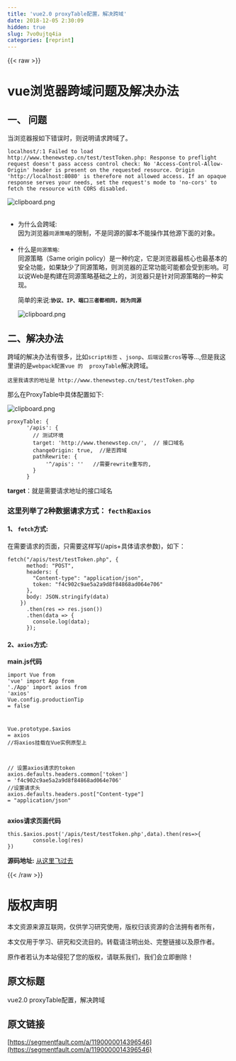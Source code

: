 ```yaml
---
title: 'vue2.0 proxyTable配置，解决跨域' 
date: 2018-12-05 2:30:09
hidden: true
slug: 7vo0ujtq4ia
categories: [reprint]
---
```


{{< raw >}}

                    
<h1 id="articleHeader0">vue浏览器跨域问题及解决办法</h1>
<h2 id="articleHeader1">一、 问题</h2>
<p>当浏览器报如下错误时，则说明请求跨域了。</p>
<div class="widget-codetool" style="display:none;">
      <div class="widget-codetool--inner">
      <span class="selectCode code-tool" data-toggle="tooltip" data-placement="top" title="" data-original-title="全选"></span>
      <span type="button" class="copyCode code-tool" data-toggle="tooltip" data-placement="top" data-clipboard-text="localhost/:1 Failed to load http://www.thenewstep.cn/test/testToken.php: Response to preflight request doesn't pass access control check: No 'Access-Control-Allow-Origin' header is present on the requested resource. Origin 'http://localhost:8080' is therefore not allowed access. If an opaque response serves your needs, set the request's mode to 'no-cors' to fetch the resource with CORS disabled." title="" data-original-title="复制"></span>
      <span type="button" class="saveToNote code-tool" data-toggle="tooltip" data-placement="top" title="" data-original-title="放进笔记"></span>
      </div>
      </div><pre class="hljs sql"><code style="word-break: break-word; white-space: initial;">localhost/:1 Failed to <span class="hljs-keyword">load</span> <span class="hljs-keyword">http</span>://www.thenewstep.cn/<span class="hljs-keyword">test</span>/testToken.php: Response <span class="hljs-keyword">to</span> preflight request doesn<span class="hljs-string">'t pass access control check: No '</span><span class="hljs-keyword">Access</span>-Control-<span class="hljs-keyword">Allow</span>-Origin<span class="hljs-string">' header is present on the requested resource. Origin '</span><span class="hljs-keyword">http</span>://localhost:<span class="hljs-number">8080</span><span class="hljs-string">' is therefore not allowed access. If an opaque response serves your needs, set the request'</span>s <span class="hljs-keyword">mode</span> <span class="hljs-keyword">to</span> <span class="hljs-string">'no-cors'</span> <span class="hljs-keyword">to</span> <span class="hljs-keyword">fetch</span> the <span class="hljs-keyword">resource</span> <span class="hljs-keyword">with</span> CORS disabled.</code></pre>
<p><span class="img-wrap"><img data-src="/img/bV8ynA?w=665&amp;h=78" src="https://static.alili.tech/img/bV8ynA?w=665&amp;h=78" alt="clipboard.png" title="clipboard.png" style="cursor: pointer;"></span><br><br></p>
<ul>
<li>为什么会跨域:<br>因为浏览器<code>同源策略</code>的限制，不是同源的脚本不能操作其他源下面的对象。<br><br>
</li>
<li>什么是<code>同源策略</code>:<br>同源策略（Same origin policy）是一种约定，它是浏览器最核心也最基本的安全功能，如果缺少了同源策略，则浏览器的正常功能可能都会受到影响。可以说Web是构建在同源策略基础之上的，浏览器只是针对同源策略的一种实现。<p>简单的来说:<strong><code>协议、IP、端口三者都相同，则为同源</code></strong></p>
<p><span class="img-wrap"><img data-src="/img/bV8yqB?w=485&amp;h=148" src="https://static.alili.tech/img/bV8yqB?w=485&amp;h=148" alt="clipboard.png" title="clipboard.png" style="cursor: pointer; display: inline;"></span></p>
</li>
</ul>
<h2 id="articleHeader2">二、解决办法</h2>
<p>跨域的解决办法有很多，比如<code>script标签</code>   、<code>jsonp</code>、<code>后端设置cros</code>等等...,但是我这里讲的是<code>webpack配置vue 的  proxyTable</code>解决跨域。</p>
<p><code>这里我请求的地址是 http://www.thenewstep.cn/test/testToken.php</code></p>
<p>那么在ProxyTable中具体配置如下:</p>
<p><span class="img-wrap"><img data-src="/img/bV8ysc?w=862&amp;h=589" src="https://static.alili.tech/img/bV8ysc?w=862&amp;h=589" alt="clipboard.png" title="clipboard.png" style="cursor: pointer; display: inline;"></span></p>
<div class="widget-codetool" style="display:none;">
      <div class="widget-codetool--inner">
      <span class="selectCode code-tool" data-toggle="tooltip" data-placement="top" title="" data-original-title="全选"></span>
      <span type="button" class="copyCode code-tool" data-toggle="tooltip" data-placement="top" data-clipboard-text="proxyTable: {
      '/apis': {
        // 测试环境
        target: 'http://www.thenewstep.cn/',  // 接口域名
        changeOrigin: true,  //是否跨域
        pathRewrite: {
            '^/apis': ''   //需要rewrite重写的,
        }              
      }" title="" data-original-title="复制"></span>
      <span type="button" class="saveToNote code-tool" data-toggle="tooltip" data-placement="top" title="" data-original-title="放进笔记"></span>
      </div>
      </div><pre class="hljs less"><code><span class="hljs-attribute">proxyTable</span>: {
      <span class="hljs-string">'/apis'</span>: {
        <span class="hljs-comment">// 测试环境</span>
        <span class="hljs-attribute">target</span>: <span class="hljs-string">'http://www.thenewstep.cn/'</span>,  <span class="hljs-comment">// 接口域名</span>
        <span class="hljs-attribute">changeOrigin</span>: true,  <span class="hljs-comment">//是否跨域</span>
        <span class="hljs-attribute">pathRewrite</span>: {
            <span class="hljs-string">'^/apis'</span>: <span class="hljs-string">''</span>   <span class="hljs-comment">//需要rewrite重写的,</span>
        }              
      }</code></pre>
<p><strong>target</strong>：就是需要请求地址的接口域名</p>
<h3 id="articleHeader3">这里列举了2种数据请求方式： <strong><code>fecth和axios</code></strong>
</h3>
<h4>1、 <code>fetch</code>方式:</h4>
<p>在需要请求的页面，只需要这样写(/apis+具体请求参数)，如下：</p>
<div class="widget-codetool" style="display:none;">
      <div class="widget-codetool--inner">
      <span class="selectCode code-tool" data-toggle="tooltip" data-placement="top" title="" data-original-title="全选"></span>
      <span type="button" class="copyCode code-tool" data-toggle="tooltip" data-placement="top" data-clipboard-text="fetch(&quot;/apis/test/testToken.php&quot;, {
      method: &quot;POST&quot;,
      headers: {
        &quot;Content-type&quot;: &quot;application/json&quot;,
        token: &quot;f4c902c9ae5a2a9d8f84868ad064e706&quot;
      },
      body: JSON.stringify(data)
    })
      .then(res => res.json())
      .then(data => {
        console.log(data);
      });" title="" data-original-title="复制"></span>
      <span type="button" class="saveToNote code-tool" data-toggle="tooltip" data-placement="top" title="" data-original-title="放进笔记"></span>
      </div>
      </div><pre class="hljs accesslog"><code>fetch(<span class="hljs-string">"/apis/test/testToken.php"</span>, {
      method: <span class="hljs-string">"<span class="hljs-keyword">POST</span>"</span>,
      headers: {
        <span class="hljs-string">"Content-type"</span>: <span class="hljs-string">"application/json"</span>,
        token: <span class="hljs-string">"f4c902c9ae5a2a9d8f84868ad064e706"</span>
      },
      body: JSON.stringify(data)
    })
      .then(res =&gt; res.json())
      .then(data =&gt; {
        console.log(data);
      });</code></pre>
<h4>2、<code>axios</code>方式:</h4>
<p><strong>main.js代码</strong></p>
<div class="widget-codetool" style="display:none;">
      <div class="widget-codetool--inner">
      <span class="selectCode code-tool" data-toggle="tooltip" data-placement="top" title="" data-original-title="全选"></span>
      <span type="button" class="copyCode code-tool" data-toggle="tooltip" data-placement="top" data-clipboard-text="import Vue from 'vue'
import App from './App'
import axios from 'axios'
Vue.config.productionTip = false

Vue.prototype.$axios = axios //将axios挂载在Vue实例原型上

// 设置axios请求的token
axios.defaults.headers.common['token'] = 'f4c902c9ae5a2a9d8f84868ad064e706'
//设置请求头
axios.defaults.headers.post[&quot;Content-type&quot;] = &quot;application/json&quot;" title="" data-original-title="复制"></span>
      <span type="button" class="saveToNote code-tool" data-toggle="tooltip" data-placement="top" title="" data-original-title="放进笔记"></span>
      </div>
      </div><pre class="hljs stylus"><code>import Vue from <span class="hljs-string">'vue'</span>
import App from <span class="hljs-string">'./App'</span>
import axios from <span class="hljs-string">'axios'</span>
Vue<span class="hljs-selector-class">.config</span><span class="hljs-selector-class">.productionTip</span> = false

Vue<span class="hljs-selector-class">.prototype</span>.<span class="hljs-variable">$axios</span> = axios <span class="hljs-comment">//将axios挂载在Vue实例原型上</span>

<span class="hljs-comment">// 设置axios请求的token</span>
axios<span class="hljs-selector-class">.defaults</span><span class="hljs-selector-class">.headers</span><span class="hljs-selector-class">.common</span>[<span class="hljs-string">'token'</span>] = <span class="hljs-string">'f4c902c9ae5a2a9d8f84868ad064e706'</span>
<span class="hljs-comment">//设置请求头</span>
axios<span class="hljs-selector-class">.defaults</span><span class="hljs-selector-class">.headers</span><span class="hljs-selector-class">.post</span>[<span class="hljs-string">"Content-type"</span>] = <span class="hljs-string">"application/json"</span></code></pre>
<p><strong>axios请求页面代码</strong></p>
<div class="widget-codetool" style="display:none;">
      <div class="widget-codetool--inner">
      <span class="selectCode code-tool" data-toggle="tooltip" data-placement="top" title="" data-original-title="全选"></span>
      <span type="button" class="copyCode code-tool" data-toggle="tooltip" data-placement="top" data-clipboard-text="this.$axios.post('/apis/test/testToken.php',data).then(res=>{
        console.log(res)
})" title="" data-original-title="复制"></span>
      <span type="button" class="saveToNote code-tool" data-toggle="tooltip" data-placement="top" title="" data-original-title="放进笔记"></span>
      </div>
      </div><pre class="hljs javascript"><code><span class="hljs-keyword">this</span>.$axios.post(<span class="hljs-string">'/apis/test/testToken.php'</span>,data).then(<span class="hljs-function"><span class="hljs-params">res</span>=&gt;</span>{
        <span class="hljs-built_in">console</span>.log(res)
})</code></pre>
<p><strong>源码地址:</strong> <a href="https://github.com/LJZJIANG/vueCross" rel="nofollow noreferrer" target="_blank">从这里飞过去</a></p>

                
{{< /raw >}}

# 版权声明
本文资源来源互联网，仅供学习研究使用，版权归该资源的合法拥有者所有，

本文仅用于学习、研究和交流目的。转载请注明出处、完整链接以及原作者。

原作者若认为本站侵犯了您的版权，请联系我们，我们会立即删除！

## 原文标题
vue2.0 proxyTable配置，解决跨域

## 原文链接
[https://segmentfault.com/a/1190000014396546](https://segmentfault.com/a/1190000014396546)

